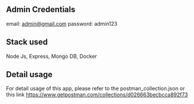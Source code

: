 ## Admin Credentials

email: admin@gmail.com
password: admin123

## Stack used
Node Js, Express, Mongo DB, Docker

## Detail usage

For detail usage of this app, please refer to the postman_collection.json or this link https://www.getpostman.com/collections/d026663becbcca892f73
